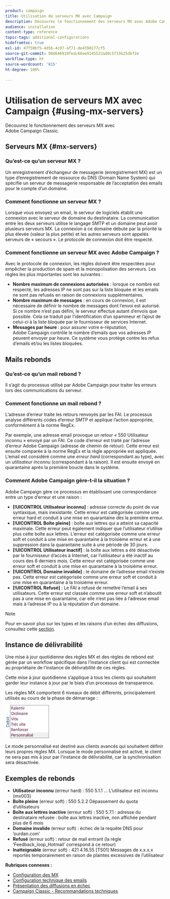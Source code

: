 ```yaml
---
product: campaign
title: Utilisation de serveurs MX avec Campaign
description: Découvrez le fonctionnement des serveurs MX avec Adobe Campaign Classic.
audience: installation
content-type: reference
topic-tags: additional-configurations
hidefromtoc: true
exl-id: 47f50bf5-4d5b-4c07-af71-de4390177cf5
source-git-commit: 98d646919fedc66ee9145522ad0c5f15b25dbf2e
workflow-type: ht
source-wordcount: '815'
ht-degree: 100%

---
```


# Utilisation de serveurs MX avec Campaign {#using-mx-servers}

Découvrez le fonctionnement des serveurs MX avec Adobe Campaign Classic.

## Serveurs MX {#mx-servers}

### Qu’est-ce qu’un serveur MX ?

Un enregistrement d’échangeur de messagerie (enregistrement MX) est un type d’enregistrement de ressource du DNS (Domain Name System) qui spécifie un serveur de messagerie responsable de l’acceptation des emails pour le compte d’un domaine.

### Comment fonctionne un serveur MX ?

Lorsque vous envoyez un email, le serveur de logiciels établit une connexion avec le serveur de domaine du destinataire. La communication entre les deux serveurs utilise le langage SMTP et un domaine peut avoir plusieurs serveurs MX. La connexion à ce domaine débute par la priorité la plus élevée (valeur la plus petite) et les autres serveurs sont appelés serveurs de « secours ». Le protocole de connexion doit être respecté.

### Comment fonctionne un serveur MX avec Adobe Campaign ?

Avec le protocole de connexion, les règles doivent être respectées pour empêcher la production de spam et la monopolisation des serveurs. Les règles les plus importantes sont les suivantes :

* **Nombre maximum de connexions autorisées** : lorsque ce nombre est respecté, les adresses IP ne sont pas sur la liste bloquée et les emails ne sont pas refusés en raison de connexions supplémentaires.
* **Nombre maximum de messages** : en cours de connexion, il est nécessaire de définir le nombre de messages dont l’envoi est autorisé. Si ce nombre n’est pas défini, le serveur effectue autant d’envois que possible. Cela se traduit par l’identification d’un spammeur et l’ajout de celui-ci à la liste bloquée par le fournisseur de services Internet.
* **Messages par heure** : pour assurer votre e-réputation, Adobe Campaign contrôle le nombre d’emails que vos adresses IP peuvent envoyer par heure. Ce système vous protège contre les refus d’emails et/ou les listes bloquées.

## Mails rebonds

### Qu’est-ce qu’un mail rebond ?

Il s’agit du processus utilisé par Adobe Campaign pour traiter les erreurs lors des communications du serveur.

### Comment fonctionne un mail rebond ?

L’adresse d’erreur traite les retours renvoyés par les FAI. Le processus analyse différents codes d’erreur SMTP et applique l’action appropriée, conformément à la norme RegEx.

Par exemple, une adresse email provoque un retour « 550 Utilisateur inconnu » envoyé par un FAI. Ce code d’erreur est traité par l’adresse d’erreur Adobe Campaign (adresse de chemin de retour). Cette erreur est ensuite comparée à la norme RegEx et la règle appropriée est appliquée. L’email est considéré comme une *erreur hard* (correspondant au type), avec un *utilisateur inconnu* (correspondant à la raison). Il est ensuite envoyé en quarantaine après la première boucle dans le système.

### Comment Adobe Campaign gère-t-il la situation ?

Adobe Campaign gère ce processus en établissant une correspondance entre un type d’erreur et une raison :

* **[!UICONTROL Utilisateur inconnu]** : adresse correcte du point de vue syntaxique, mais inexistante. Cette erreur est catégorisée comme une erreur hard et conduit à une mise en quarantaine dès la première erreur.
* **[!UICONTROL Boîte pleine]** : boîte aux lettres qui a atteint sa capacité maximale. Cette erreur peut également indiquer que l’utilisateur n’utilise plus cette boîte aux lettres. L’erreur est catégorisée comme une erreur soft et conduit à une mise en quarantaine à la troisième erreur et à une suppression dans la quarantaine suite à une période de 30 jours.
* **[!UICONTROL Utilisateur inactif]** : la boîte aux lettres a été désactivée par le fournisseur d’accès à Internet, car l’utilisateur a été inactif au cours des 6 derniers mois. Cette erreur est catégorisée comme une erreur soft et conduit à une mise en quarantaine à la troisième erreur.
* **[!UICONTROL Domaine invalide]** : le domaine de l’adresse email n’existe pas. Cette erreur est catégorisée comme une erreur soft et conduit à une mise en quarantaine à la troisième erreur.
* **[!UICONTROL Refusé]** : Le FAI a refusé de remettre l’email à ses utilisateurs. Cette erreur est classée comme une erreur soft et n’aboutit pas à une mise en quarantaine, car elle n’est pas liée à l’adresse email mais à l’adresse IP ou à la réputation d’un domaine.

>[!NOTE]
>
>Pour en savoir plus sur les types et les raisons d’un échec des diffusions, consultez cette [section](../../delivery/using/understanding-delivery-failures.md#delivery-failure-types-and-reasons).

## Instance de délivrabilité

Une mise à jour quotidienne des règles MX et des règles de rebond est gérée par un workflow spécifique dans l’instance client qui est connectée au propriétaire de l’instance de délivrabilité de ces règles.

Cette mise à jour quotidienne s’applique à tous les clients qui souhaitent garder leur instance à jour par le biais d’un processus de transparence.

Les règles MX comportent 6 niveaux de débit différents, principalement utilisés au cours de la phase de démarrage :

![](assets/mx-rules-throughput.png)

Le mode personnalisé est destiné aux clients avancés qui souhaitent définir leurs propres règles MX. Lorsque le mode personnalisé est activé, le client ne sera pas mis à jour par l’instance de délivrabilité, car la synchronisation sera désactivée.

## Exemples de rebonds

* **Utilisateur inconnu** (erreur hard) : 550 5.1.1 ... L’utilisateur est inconnu {mx003}
* **Boîte pleine** (erreur soft) : 550 5.2.2 Dépassement du quota d’utilisateurs
* **Boîte aux lettres inactive** (erreur soft) : 550 5.7.1 : adresse du destinataire refusée : boîte aux lettres inactive, non affichée pendant plus de 6 mois
* **Domaine invalide** (erreur soft) : échec de la requête DNS pour ’ourdan.com’
* **Refusé** (erreur soft) : retour de mail entrant (la règle ’Feedback_loop_Hotmail’ correspond à ce retour)
* **Inatteignable** (erreur soft) : 421 4.16.55 [TS01] Messages de x.x.x.x reportés temporairement en raison de plaintes excessives de l’utilisateur

**Rubriques connexes :**
* [Configuration des MX](../../installation/using/email-deliverability.md#mx-configuration)
* [Configuration technique des emails](../../installation/using/email-deliverability.md)
* [Présentation des diffusions en échec](../../delivery/using/understanding-delivery-failures.md)
* [Campaign Classic - Recommandations techniques](https://experienceleague.adobe.com/docs/deliverability-learn/deliverability-best-practice-guide/additional-resources/product-specific-resources/campaign/acc-technical-recommendations.html?lang=fr)
